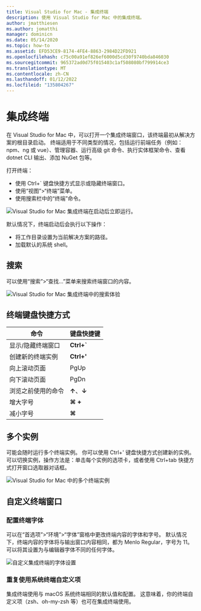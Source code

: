 ```yaml
---
title: Visual Studio for Mac - 集成终端
description: 使用 Visual Studio for Mac 中的集成终端。
author: jmatthiesen
ms.author: jomatthi
manager: dominicn
ms.date: 05/14/2020
ms.topic: how-to
ms.assetid: EFD53CE9-8174-4FE4-8863-2984D22FD921
ms.openlocfilehash: c75c00a91ef826ef6000d5cd30f9740bda846030
ms.sourcegitcommit: 965372ad0d75f015403c1af508080bf799914ce3
ms.translationtype: MT
ms.contentlocale: zh-CN
ms.lasthandoff: 01/12/2022
ms.locfileid: "135804267"
---
```

# <a name="integrated-terminal"></a>集成终端
在 Visual Studio for Mac 中，可以打开一个集成终端窗口，该终端最初从解决方案的根目录启动。 终端适用于不同类型的情况，包括运行前端任务（例如：npm、ng 或 vue）、管理容器、运行高级 git 命令、执行实体框架命令、查看 dotnet CLI 输出、添加 NuGet 包等。 

打开终端：
- 使用 Ctrl+` 键盘快捷方式显示或隐藏终端窗口。
- 使用“视图”\>“终端”菜单。
- 使用搜索栏中的“终端”命令。

![Visual Studio for Mac 集成终端在启动后立即运行。](media/integrated-terminal-intro.png)

默认情况下，终端启动后会执行以下操作：
- 将工作目录设置为当前解决方案的路径。
- 加载默认的系统 shell。

## <a name="search"></a>搜索
可以使用“搜索”>“查找…”菜单来搜索终端窗口的内容。

![Visual Studio for Mac 集成终端中的搜索体验](media/integrated-terminal-search.png)

## <a name="terminal-keyboard-shortcuts"></a>终端键盘快捷方式
|命令|键盘快捷键|
|-|-|
|显示/隐藏终端窗口|**Ctrl+`**|
|创建新的终端实例|**Ctrl+'**|
|向上滚动页面|PgUp|
|向下滚动页面|PgDn|
|浏览之前使用的命令|**↑**、**↓**|
|增大字号|**⌘ +**|
|减小字号|**⌘**|

## <a name="multiple-instances"></a>多个实例
可能会随时运行多个终端实例。 你可以使用 Ctrl+' 键盘快捷方式创建新的实例。 可以切换实例，操作方法是：单击每个实例的选项卡，或者使用 Ctrl+tab 快捷方式打开窗口选取器对话框。

![Visual Studio for Mac 中的多个终端实例](media/integrated-terminal-multiple-instances.png) 

## <a name="customizing-the-terminal-window"></a>自定义终端窗口
### <a name="configuring-the-terminal-font"></a>配置终端字体
可以在“首选项”>“环境”>“字体”窗格中更改终端内容的字体和字号。 默认情况下，终端内容的字体将与输出窗口内容相同，都为 Menlo Regular，字号为 11。 可以将其设置为与编辑器字体不同的任何字体。

![自定义集成终端的字体设置](media/integrated-terminal-change-font.png)

### <a name="reusing-system-terminal-customizations"></a>重复使用系统终端自定义项
集成终端使用与 macOS 系统终端相同的默认值和配置。 这意味着，你的终端自定义项（zsh、oh-my-zsh 等）也可在集成终端使用。
